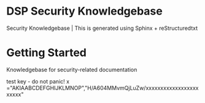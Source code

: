 # DSP Security Knowledgebase 

Security Knowledgebase | This is generated using Sphinx + reStructuredtxt

# Getting Started 

Knowledgebase for security-related documentation 


test key - do not panic!
x ="AKIAABCDEFGHIJKLMNOP","H/A604MMvmQjLuZw/xxxxxxxxxxxxxxxxxxxxxxx"
